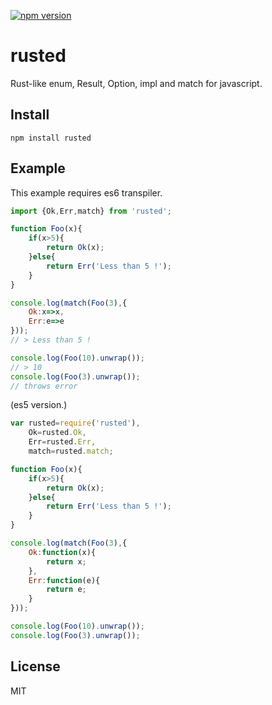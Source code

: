 [![npm version](https://badge.fury.io/js/rusted.svg)](https://badge.fury.io/js/rusted)

# rusted

Rust-like enum, Result, Option, impl and match for javascript.

## Install
```
npm install rusted
```

## Example
This example requires es6 transpiler.

```javascript
import {Ok,Err,match} from 'rusted';

function Foo(x){
	if(x>5){
		return Ok(x);
	}else{
		return Err('Less than 5 !');
	}
}

console.log(match(Foo(3),{
	Ok:x=>x,
	Err:e=>e
}));
// > Less than 5 !

console.log(Foo(10).unwrap());
// > 10
console.log(Foo(3).unwrap());
// throws error

```

(es5 version.)

```javascript
var rusted=require('rusted'),
	Ok=rusted.Ok,
	Err=rusted.Err,
	match=rusted.match;

function Foo(x){
	if(x>5){
		return Ok(x);
	}else{
		return Err('Less than 5 !');
	}
}

console.log(match(Foo(3),{
	Ok:function(x){
		return x;
	},
	Err:function(e){
		return e;
	}
}));

console.log(Foo(10).unwrap());
console.log(Foo(3).unwrap());
```

## License
MIT
